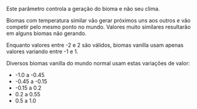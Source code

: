 Este parâmetro controla a geração do bioma e não seu clima.

Biomas com temperatura similar vão gerar próximos uns aos outros e vão competir pelo mesmo ponto no mundo. Valores muito similares resultarão em alguns biomas não gerando.

Enquanto valores entre -2 e 2 são válidos, biomas vanilla usam apenas valores variando entre -1 e 1.

Diversos biomas vanilla do mundo normal usam estas variações de valor:

* -1.0 a -0.45
* -0.45 a -0.15
* -0.15 a 0.2
* 0.2 a 0.55
* 0.5 a 1.0